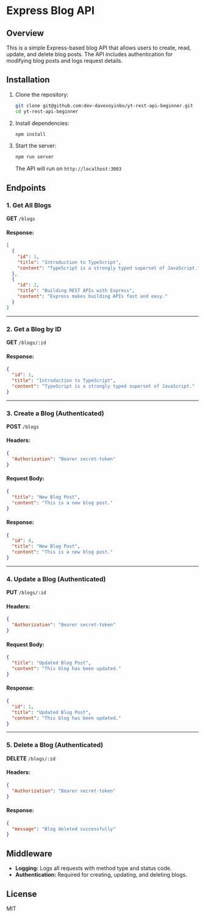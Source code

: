 # Express Blog API

## Overview
This is a simple Express-based blog API that allows users to create, read, update, and delete blog posts. The API includes authentication for modifying blog posts and logs request details.

## Installation
1. Clone the repository:
   ```sh
   git clone git@github.com:dev-davexoyinbo/yt-rest-api-beginner.git 
   cd yt-rest-api-beginner
   ```
2. Install dependencies:
   ```sh
   npm install
   ```
3. Start the server:
   ```sh
   npm run server
   ```
   The API will run on `http://localhost:3003`

## Endpoints

### 1. Get All Blogs
**GET** `/blogs`

#### Response:
```json
[
  {
    "id": 1,
    "title": "Introduction to TypeScript",
    "content": "TypeScript is a strongly typed superset of JavaScript."
  },
  {
    "id": 2,
    "title": "Building REST APIs with Express",
    "content": "Express makes building APIs fast and easy."
  }
]
```

---

### 2. Get a Blog by ID
**GET** `/blogs/:id`

#### Response:
```json
{
  "id": 1,
  "title": "Introduction to TypeScript",
  "content": "TypeScript is a strongly typed superset of JavaScript."
}
```

---

### 3. Create a Blog (Authenticated)
**POST** `/blogs`

#### Headers:
```json
{
  "Authorization": "Bearer secret-token"
}
```

#### Request Body:
```json
{
  "title": "New Blog Post",
  "content": "This is a new blog post."
}
```

#### Response:
```json
{
  "id": 4,
  "title": "New Blog Post",
  "content": "This is a new blog post."
}
```

---

### 4. Update a Blog (Authenticated)
**PUT** `/blogs/:id`

#### Headers:
```json
{
  "Authorization": "Bearer secret-token"
}
```

#### Request Body:
```json
{
  "title": "Updated Blog Post",
  "content": "This blog has been updated."
}
```

#### Response:
```json
{
  "id": 1,
  "title": "Updated Blog Post",
  "content": "This blog has been updated."
}
```

---

### 5. Delete a Blog (Authenticated)
**DELETE** `/blogs/:id`

#### Headers:
```json
{
  "Authorization": "Bearer secret-token"
}
```

#### Response:
```json
{
  "message": "Blog deleted successfully"
}
```

## Middleware
- **Logging:** Logs all requests with method type and status code.
- **Authentication:** Required for creating, updating, and deleting blogs.

## License
MIT


